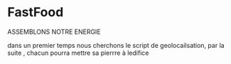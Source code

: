 # FastFood
ASSEMBLONS NOTRE ENERGIE

dans un premier temps nous cherchons le script de geolocailsation, par la suite , chacun pourra mettre sa pierrre à ledifice
